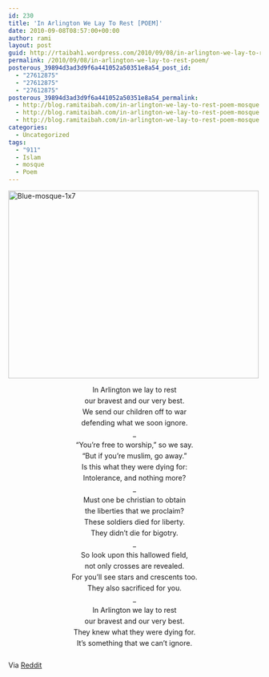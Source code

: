 ```yaml
---
id: 230
title: 'In Arlington We Lay To Rest [POEM]'
date: 2010-09-08T08:57:00+00:00
author: rami
layout: post
guid: http://rtaibah1.wordpress.com/2010/09/08/in-arlington-we-lay-to-rest-poem
permalink: /2010/09/08/in-arlington-we-lay-to-rest-poem/
posterous_39894d3ad3d9f6a441052a50351e8a54_post_id:
  - "27612875"
  - "27612875"
  - "27612875"
posterous_39894d3ad3d9f6a441052a50351e8a54_permalink:
  - http://blog.ramitaibah.com/in-arlington-we-lay-to-rest-poem-mosque
  - http://blog.ramitaibah.com/in-arlington-we-lay-to-rest-poem-mosque
  - http://blog.ramitaibah.com/in-arlington-we-lay-to-rest-poem-mosque
categories:
  - Uncategorized
tags:
  - "911"
  - Islam
  - mosque
  - Poem
---
```

<p style="text-align:center;margin:5px 0;padding:0;">
  <div class='p_embed p_image_embed'>
    <a href="http://139.59.20.41/wp-content/uploads/2011/12/blue-mosque-1x7-scaled1000.jpg"><img alt="Blue-mosque-1x7" height="375" src="http://139.59.20.41/wp-content/uploads/2011/12/blue-mosque-1x7-scaled1000.jpg?w=300" width="500" /></a>
  </div>
</p>

<p style="text-align:center;margin:5px 0;padding:0;">
  In Arlington we lay to rest
</p>

<p style="text-align:center;margin:5px 0;padding:0;">
  our bravest and our very best.
</p>

<p style="text-align:center;margin:5px 0;padding:0;">
  We send our children off to war
</p>

<p style="text-align:center;margin:5px 0;padding:0;">
  defending what we soon ignore.
</p>

<p style="text-align:center;margin:5px 0;padding:0;">
  _
</p>

<p style="text-align:center;margin:5px 0;padding:0;">
  &ldquo;You&rsquo;re free to worship,&rdquo; so we say.
</p>

<p style="text-align:center;margin:5px 0;padding:0;">
  &ldquo;But if you&rsquo;re muslim, go away.&rdquo;
</p>

<p style="text-align:center;margin:5px 0;padding:0;">
  Is this what they were dying for:
</p>

<p style="text-align:center;margin:5px 0;padding:0;">
  Intolerance, and nothing more?
</p>

<p style="text-align:center;margin:5px 0;padding:0;">
  _
</p>

<p style="text-align:center;margin:5px 0;padding:0;">
  Must one be christian to obtain
</p>

<p style="text-align:center;margin:5px 0;padding:0;">
  the liberties that we proclaim?
</p>

<p style="text-align:center;margin:5px 0;padding:0;">
  These soldiers died for liberty.
</p>

<p style="text-align:center;margin:5px 0;padding:0;">
  They didn&rsquo;t die for bigotry.
</p>

<p style="text-align:center;margin:5px 0;padding:0;">
  _
</p>

<p style="text-align:center;margin:5px 0;padding:0;">
  So look upon this hallowed field,
</p>

<p style="text-align:center;margin:5px 0;padding:0;">
  not only crosses are revealed.
</p>

<p style="text-align:center;margin:5px 0;padding:0;">
  For you&rsquo;ll see stars and crescents too.
</p>

<p style="text-align:center;margin:5px 0;padding:0;">
  They also sacrificed for you.
</p>

<p style="text-align:center;margin:5px 0;padding:0;">
  _
</p>

<p style="text-align:center;margin:5px 0;padding:0;">
  In Arlington we lay to rest
</p>

<p style="text-align:center;margin:5px 0;padding:0;">
  our bravest and our very best.
</p>

<p style="text-align:center;margin:5px 0;padding:0;">
  They knew what they were dying for.
</p>

<p style="text-align:center;margin:5px 0;padding:0;">
  It&rsquo;s something that we can&rsquo;t ignore.
</p>

<p style="text-align:center;margin:5px 0;padding:0;">
  &nbsp;
</p>

<p style="text-align:left;margin:5px 0;padding:0;">
  Via <a href="http://www.reddit.com/r/politics/comments/daxf3/my_father_is_a_26year_veteran_of_the_armed_forces/" target="_blank">Reddit</a>
</p>

&nbsp;